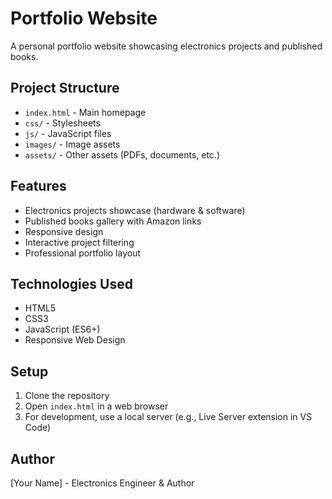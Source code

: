 # Portfolio Website

A personal portfolio website showcasing electronics projects and published books.

## Project Structure

- `index.html` - Main homepage
- `css/` - Stylesheets
- `js/` - JavaScript files
- `images/` - Image assets
- `assets/` - Other assets (PDFs, documents, etc.)

## Features

- Electronics projects showcase (hardware & software)
- Published books gallery with Amazon links
- Responsive design
- Interactive project filtering
- Professional portfolio layout

## Technologies Used

- HTML5
- CSS3
- JavaScript (ES6+)
- Responsive Web Design

## Setup

1. Clone the repository
2. Open `index.html` in a web browser
3. For development, use a local server (e.g., Live Server extension in VS Code)

## Author

[Your Name] - Electronics Engineer & Author